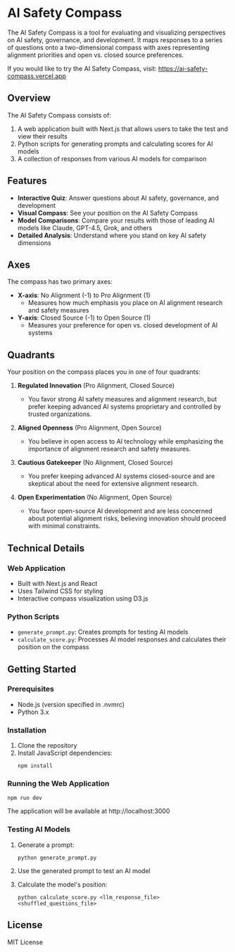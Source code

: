 # AI Safety Compass

The AI Safety Compass is a tool for evaluating and visualizing perspectives on AI safety, governance, and development. It maps responses to a series of questions onto a two-dimensional compass with axes representing alignment priorities and open vs. closed source preferences.

If you would like to try the AI Safety Compass, visit: https://ai-safety-compass.vercel.app

## Overview

The AI Safety Compass consists of:

1. A web application built with Next.js that allows users to take the test and view their results
2. Python scripts for generating prompts and calculating scores for AI models
3. A collection of responses from various AI models for comparison

## Features

- **Interactive Quiz**: Answer questions about AI safety, governance, and development
- **Visual Compass**: See your position on the AI Safety Compass
- **Model Comparisons**: Compare your results with those of leading AI models like Claude, GPT-4.5, Grok, and others
- **Detailed Analysis**: Understand where you stand on key AI safety dimensions

## Axes

The compass has two primary axes:

- **X-axis**: No Alignment (-1) to Pro Alignment (1)
  - Measures how much emphasis you place on AI alignment research and safety measures
- **Y-axis**: Closed Source (-1) to Open Source (1)
  - Measures your preference for open vs. closed development of AI systems

## Quadrants

Your position on the compass places you in one of four quadrants:

1. **Regulated Innovation** (Pro Alignment, Closed Source)

   - You favor strong AI safety measures and alignment research, but prefer keeping advanced AI systems proprietary and controlled by trusted organizations.

2. **Aligned Openness** (Pro Alignment, Open Source)

   - You believe in open access to AI technology while emphasizing the importance of alignment research and safety measures.

3. **Cautious Gatekeeper** (No Alignment, Closed Source)

   - You prefer keeping advanced AI systems closed-source and are skeptical about the need for extensive alignment research.

4. **Open Experimentation** (No Alignment, Open Source)
   - You favor open-source AI development and are less concerned about potential alignment risks, believing innovation should proceed with minimal constraints.

## Technical Details

### Web Application

- Built with Next.js and React
- Uses Tailwind CSS for styling
- Interactive compass visualization using D3.js

### Python Scripts

- `generate_prompt.py`: Creates prompts for testing AI models
- `calculate_score.py`: Processes AI model responses and calculates their position on the compass

## Getting Started

### Prerequisites

- Node.js (version specified in .nvmrc)
- Python 3.x

### Installation

1. Clone the repository
2. Install JavaScript dependencies:
   ```
   npm install
   ```

### Running the Web Application

```
npm run dev
```

The application will be available at http://localhost:3000

### Testing AI Models

1. Generate a prompt:

   ```
   python generate_prompt.py
   ```

2. Use the generated prompt to test an AI model

3. Calculate the model's position:
   ```
   python calculate_score.py <llm_response_file> <shuffled_questions_file>
   ```

## License

MIT License
